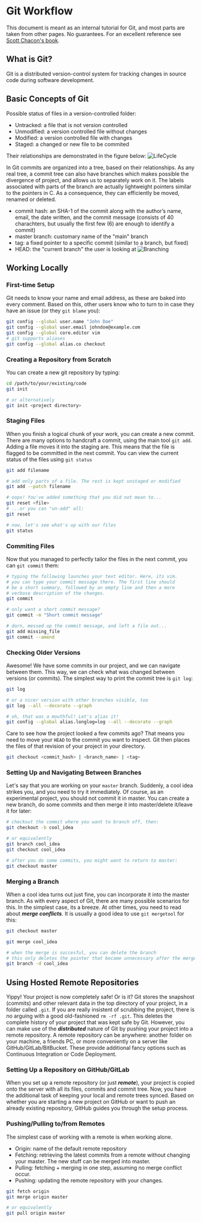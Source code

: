 # Git Workflow

This document is meant as an internal tutorial for Git, and most parts are taken
from other pages. No guarantees. For an excellent reference see [Scott Chacon's book](https://git-scm.com/book/en/v2).

## What is Git?
Git is a distributed version-control system for tracking changes in source code during software development.

## Basic Concepts of Git
Possible status of files in a version-controlled folder:
- Untracked: a file that is not version controlled
- Unmodified: a version controlled file without changes
- Modified: a version controlled file with changes
- Staged: a changed or new file to be commited

Their relationships are demonstrated in the figure below: ![LifeCycle](lifecycle.png)

In Git commits are organized into a tree, based on their relationships.
As any real tree, a commit tree can also have branches which makes possible
the divergence of project, and allows us to separately work on it. The
labels associated with parts of the branch are actually lightweight pointers
similar to the pointers in C. As a consequence, they can efficiently be moved,
renamed or deleted.
* commit hash: an SHA-1 of the commit along with the author’s name, email, the date written, and the commit message
(consists of 40 charachters, but usually the first few (6) are enough to identify a commit)
* master branch: customary name of the "main" branch
* tag: a fixed pointer to a specific commit (similar to a branch, but fixed)
* HEAD: the "current branch" the user is looking at
![Branching](branch-and-history.png)

## Working Locally

### First-time Setup
Git needs to know your name and email address, as these are baked into every comment. Based on this, other users know who to turn to in case they have an issue (or they `git blame` you):
``` bash
git config --global user.name "John Doe"
git config --global user.email johndoe@example.com
git config --global core.editor vim
# git supports aliases
git config --global alias.co checkout
```

### Creating a Repository from Scratch
You can create a new git repository by typing:
``` bash
cd /path/to/your/existing/code
git init

# or alternatively
git init <project directory>
```

### Staging Files
When you finish a logical chunk of your work, you can create a new commit. There are many options to handcraft a commit, using the main tool `git add`. Adding a file moves it into the staging are. This means that the file is flagged to be committed in the next commit. You can view the current status of the files using `git status`
``` bash
git add filename

# add only parts of a file. The rest is kept unstaged or modified
git add --patch filename

# oops! You've added something that you did not mean to...
git reset <file>
# ...or you can "un-add" all:
git reset

# now, let's see what's up with our files
git status
```

### Commiting Files
Now that you managed to perfectly tailor the files in the next commit, you can `git commit` them:
``` bash
# typing the following launches your text editor. Here, its vim.
# you can type your commit message there. The first line should
# be a short summary, followed by an empty line and then a more
# verbose description of the changes.
git commit

# only want a short commit message?
git commit -m "Short commit message"

# darn, messed up the commit message, and left a file out...
git add missing_file
git commit --amend
```

### Checking Older Versions
Awesome! We have some commits in our project, and we can navigate between them. This way, we can check
what was changed between versions (or commits). The simplest way to print the commit tree is `git log`:
``` bash
git log

# or a nicer version with other branches visible, too
git log --all --decorate --graph

# oh, that was a mouthful! Let's alias it!
git config --global alias.longlog=log --all --decorate --graph
```
Care to see how the project looked a few commits ago? That means you need to move your `HEAD` to the
commit you want to inspect. Git then places the files of that revision of your project in your directory.
``` bash
git checkout <commit_hash> | <branch_name> | <tag>
```

### Setting Up and Navigating Between Branches
Let's say that you are working on your `master` branch. Suddenly, a cool idea strikes you, and you need to try
it immediately. Of course, as an experimental project, you should not commit it in master. You can create a
new branch, do some commits and then merge it into master/delete it/leave it for later:
``` bash
# checkout the commit where you want to branch off, then:
git checkout -b cool_idea

# or equivalently
git branch cool_idea
git checkout cool_idea

# after you do some commits, you might want to return to master:
git checkout master
```

### Merging a Branch
When a cool idea turns out just fine, you can incorporate it into the master branch. As with every aspect of Git, there
are many possible scenarios for this. In the simplest case, its a breeze. At other times, you need to read about ***merge conflicts***. It is usually a good idea to use `git mergetool` for this:
``` bash
git checkout master

git merge cool_idea

# when the merge is succesful, you can delete the branch
# this only deletes the pointer that became unnecessary after the merge
git branch -d cool_idea
```

## Using Hosted Remote Repositories
Yippy! Your project is now completely safe! Or is it? Git stores the snapshost (commits) and other relevant data
in the top directory of your project, in a folder called `.git`. If you are really insistent of scrubbing the project,
there is no arguing with a good old-fashioned `rm -rf .git`. This deletes the complete history of your project that
was kept safe by Git. However, you can make use of the ***distributed*** nature of Git by pushing your project into
a remote repository. A remote repository can be anywhere: another folder on your machine, a friends PC, or more conveniently
on a server like GitHub/GitLab/BitBucket. These provide additional fancy options such as Continuous Integration or Code Deployment.

### Setting Up a Repository on GitHub/GitLab
When you set up a remote repository (or just ***remote***), your project is copied onto the server with all its files, commits and commit tree. Now, you have the additional task of keeping your local and remote trees synced. Based on whether you are starting a new project on GitHub or want to push an already existing repository, GitHub guides you through the setup process.

### Pushing/Pulling to/from Remotes
The simplest case of working with a remote is when working alone.
* Origin: name of the default remote repository
* Fetching: retrieving the latest commits from a remote without changing your master. The new stuff can be merged into master.
* Pulling: fetching + merging in one step, assuming no merge conflict occur.
* Pushing: updating the remote repository with your changes.
``` bash
git fetch origin
git merge origin master

# or equivalently
git pull origin master
```
